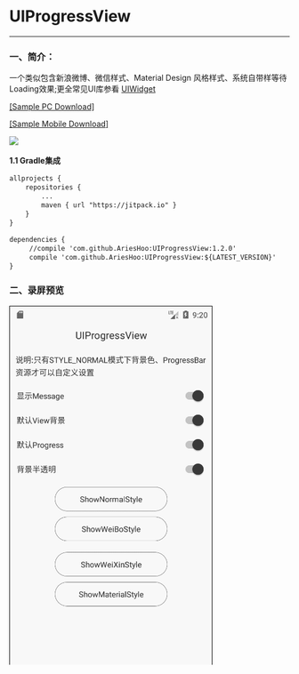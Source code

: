# UIProgressView
--------------------------
### 一、简介：

一个类似包含新浪微博、微信样式、Material Design 风格样式、系统自带样等待Loading效果;更全常见UI库参看 [UIWidget](https://github.com/AriesHoo/UIWidget)

[[Sample PC Download]](https://github.com/AriesHoo/UIProgressView/blob/master/apk/sample.apk)

[[Sample Mobile Download]](http://fir.im/r84v)

![](https://github.com/AriesHoo/UIWidget/blob/master/apk/qr.png)

**1.1 Gradle集成**

```
allprojects {
    repositories {
        ...
        maven { url "https://jitpack.io" }
    }
}
```

```
dependencies {
     //compile 'com.github.AriesHoo:UIProgressView:1.2.0'
     compile 'com.github.AriesHoo:UIProgressView:${LATEST_VERSION}'
}
```

### 二、录屏预览

![](https://github.com/AriesHoo/UIProgressView/blob/master/screenshot/00.gif)




